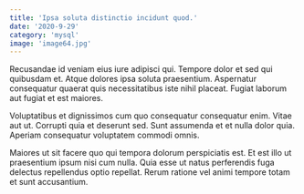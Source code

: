 ```yaml
---
title: 'Ipsa soluta distinctio incidunt quod.'
date: '2020-9-29'
category: 'mysql'
image: 'image64.jpg'
---
```


Recusandae id veniam eius iure adipisci qui. Tempore dolor et sed qui quibusdam et. Atque dolores ipsa soluta praesentium. Aspernatur consequatur quaerat quis necessitatibus iste nihil placeat. Fugiat laborum aut fugiat et est maiores.
 Voluptatibus et dignissimos cum quo consequatur consequatur enim. Vitae aut ut. Corrupti quia et deserunt sed. Sunt assumenda et et nulla dolor quia. Aperiam consequatur voluptatem commodi omnis.
 Maiores ut sit facere quo qui tempora dolorum perspiciatis est. Et est illo ut praesentium ipsum nisi cum nulla. Quia esse ut natus perferendis fuga delectus repellendus optio repellat. Rerum ratione vel animi tempore totam et sunt accusantium.
